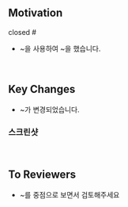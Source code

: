 ## Motivation

closed #

- ~을 사용하여 ~을 했습니다.

<br>

## Key Changes

- ~가 변경되었습니다.

### 스크린샷


<br>

## To Reviewers

- ~를 중점으로 보면서 검토해주세요

